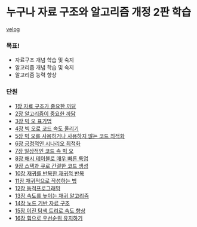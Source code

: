 # 누구나 자료 구조와 알고리즘 개정 2판 학습

[velog](https://velog.io/@icecrao2/series/%EB%88%84%EA%B5%AC%EB%82%98-%EC%9E%90%EB%A3%8C%EA%B5%AC%EC%A1%B0%EC%99%80-%EC%95%8C%EA%B3%A0%EB%A6%AC%EC%A6%98)

### 목표! 
- 자료구조 개념 학습 및 숙지
- 알고리즘 개념 학습 및 숙지
- 알고리즘 능력 향상


### 단원
- [1장 자료 구조가 중요한 까닭](./1장%20자료%20구조가%20중요한%20까닭/1장%20자료%20구조가%20중요한%20까닭.md)
- [2장 알고리즘이 중요한 까닭](./2장%20알고리즘이%20중요한%20까닭/2장%20알고리즘이%20중요한%20까닭.md)
- [3장 빅 오 표기법](./3장%20빅%20오%20표기법/3장%20빅%20오%20표기법.md)
- [4장 빅 오로 코드 속도 올리기](./4장%20빅%20오로%20코드%20속도%20올리기/4장%20빅%20오로%20코드%20속도%20올리기.md)
- [5장 빅 오를 사용하거나 사용하지 않는 코드 최적화](./5장%20빅%20오를%20사용하거나%20사용하지%20않는%20코드%20최적화/5장%20빅%20오를%20사용하거나%20사용하지%20않는%20코드%20최적화.md)
- [6장 긍정적인 시나리오 최적화](./6장%20긍정적인%20시나리오%20최적화/6장%20긍정적인%20시나리오%20최적화.md)
- [7장 일상적인 코드 속 빅 오](./7장%20일상적인%20코드%20속%20빅%20오/7장%20일상적인%20코드%20속%20빅%20오.md)
- [8장 해시 테이블로 매우 빠른 룩업](./8장%20해시%20테이블로%20매우%20빠른%20룩업/8장%20해시%20테이블로%20매우%20빠른%20룩업.md)
- [9장 스택과 큐로 간결한 코드 생성](./9장%20스택과%20큐로%20간결한%20코드%20생성/9장%20스택과%20큐로%20간결한%20코드%20생성.md)
- [10장 재귀를 반복한 재귀적 반복](./10장%20재귀를%20사용한%20재귀적%20반복/10장%20재귀를%20사용한%20재귀적%20반복.md)
- [11장 재귀적으로 작성하는 법](./11장%20재귀적으로%20작성하는%20법/11장%20재귀적으로%20작성하는%20법.md)
- [12장 동적프로그래밍](./12장%20동적프로그래밍/12장%20동적프로그래밍.md)
- [13장 속도를 높이는 재귀 알고리즘](./13장%20속도를%20높이는%20재귀%20알고리즘/13장%20속도를%20높이는%20재귀%20알고리즘.md)
- [14장 노드 기반 자료 구조](./14장%20노드%20기반%20자료%20구조/14장%20노드%20기반%20자료%20구조.md)
- [15장 이진 탐색 트리로 속도 향상](./15장%20이진%20탐색%20트리로%20속도%20향상/15장%20이진%20탐색%20트리로%20속도%20향상.md)
- [16장 힙으로 우선순위 유지하기](./16장%20힙으로%20우선순위%20유지하기/16장%20힙으로%20우선순위%20유지하기.md)